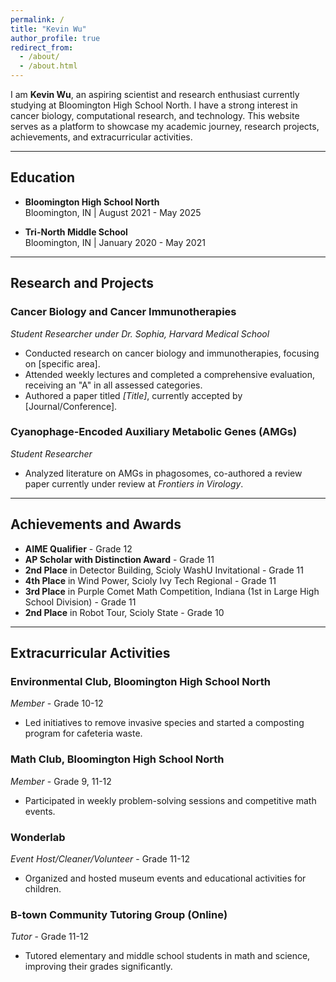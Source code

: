 ```yaml
---
permalink: /
title: "Kevin Wu"
author_profile: true
redirect_from: 
  - /about/
  - /about.html
---
```


I am **Kevin Wu**, an aspiring scientist and research enthusiast currently studying at Bloomington High School North. I have a strong interest in cancer biology, computational research, and technology. This website serves as a platform to showcase my academic journey, research projects, achievements, and extracurricular activities.

---

## Education

- **Bloomington High School North**  
  Bloomington, IN | August 2021 - May 2025

- **Tri-North Middle School**  
  Bloomington, IN | January 2020 - May 2021

---

## Research and Projects

### Cancer Biology and Cancer Immunotherapies
*Student Researcher under Dr. Sophia, Harvard Medical School*  
- Conducted research on cancer biology and immunotherapies, focusing on [specific area].
- Attended weekly lectures and completed a comprehensive evaluation, receiving an "A" in all assessed categories.
- Authored a paper titled *[Title]*, currently accepted by [Journal/Conference].

### Cyanophage-Encoded Auxiliary Metabolic Genes (AMGs)
*Student Researcher*  
- Analyzed literature on AMGs in phagosomes, co-authored a review paper currently under review at *Frontiers in Virology*.

---

## Achievements and Awards

- **AIME Qualifier** - Grade 12
- **AP Scholar with Distinction Award** - Grade 11
- **2nd Place** in Detector Building, Scioly WashU Invitational - Grade 11
- **4th Place** in Wind Power, Scioly Ivy Tech Regional - Grade 11
- **3rd Place** in Purple Comet Math Competition, Indiana (1st in Large High School Division) - Grade 11
- **2nd Place** in Robot Tour, Scioly State - Grade 10

---

## Extracurricular Activities

### Environmental Club, Bloomington High School North
*Member* - Grade 10-12  
- Led initiatives to remove invasive species and started a composting program for cafeteria waste.

### Math Club, Bloomington High School North
*Member* - Grade 9, 11-12  
- Participated in weekly problem-solving sessions and competitive math events.

### Wonderlab
*Event Host/Cleaner/Volunteer* - Grade 11-12  
- Organized and hosted museum events and educational activities for children.

### B-town Community Tutoring Group (Online)
*Tutor* - Grade 11-12  
- Tutored elementary and middle school students in math and science, improving their grades significantly.
